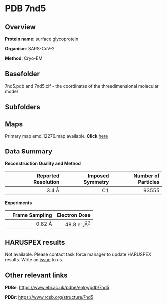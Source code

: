 # PDB 7nd5

## Overview

**Protein name**: surface glycoprotein

**Organism**: SARS-CoV-2

**Method**: Cryo-EM



## Basefolder

7nd5.pdb and 7nd5.cif - the coordinates of the threedimensional molecular model

## Subfolders









## Maps

Primary map emd_12276.map available. **Click** [here](http://ftp.wwpdb.org/pub/emdb/structures/EMD-12276/map/) 

## Data Summary
**Reconstruction Quality and Method**

|   | Reported Resolution | Imposed Symmetry | Number of Particles |
|---|-------------:|----------------:|--------------:|
|   |3.4 Å|C1|93555|

**Experiments**

|   | Frame Sampling | Electron Dose |
|---|-------------:|----------------:|
|   |0.82 Å|48.8 e<sup>-</sup>/Å<sup>2</sup>|

## HARUSPEX results

Not available. Please contact task force manager to update HARUSPEX results. Write an [issue](https://github.com/thorn-lab/coronavirus_structural_task_force/issues) to us.

## Other relevant links 
**PDBe**:  https://www.ebi.ac.uk/pdbe/entry/pdb/7nd5
 
**PDBr**: https://www.rcsb.org/structure/7nd5 
